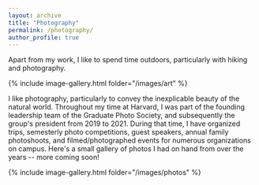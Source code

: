 ```yaml
---
layout: archive
title: "Photography"
permalink: /photography/
author_profile: true
---
```


Apart from my work, I like to spend time outdoors, particularly with hiking and photography.

{% include image-gallery.html folder="/images/art" %}

I like photography, particularly to convey the inexplicable beauty of the natural world. Throughout my time at Harvard, I was part of the founding leadership team of the Graduate Photo Society, and subsequently the group's president from 2019 to 2021. During that time, I have organized trips, semesterly photo competitions, guest speakers, annual family photoshoots, and filmed/photographed events for numerous organizations on campus. Here's a small gallery of photos I had on hand from over the years -- more coming soon!

{% include image-gallery.html folder="/images/photos" %}

